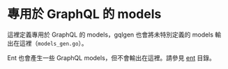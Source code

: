 # 專用於 GraphQL 的 models

這裡定義專用於 GraphQL 的 models，gqlgen 也會將未特別定義的 models 輸出在這裡（`models_gen.go`）。

Ent 也會產生一些 GraphQL models，但不會輸出在這裡。請參見 [ent](../../ent) 目錄。
